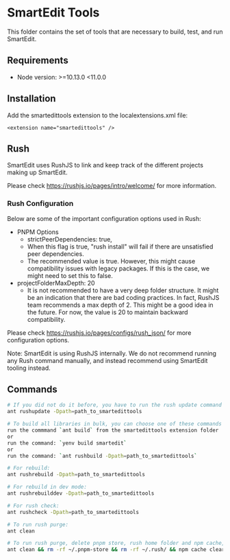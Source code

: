 # SmartEdit Tools

This folder contains the set of tools that are necessary to build, test, and run SmartEdit.

## Requirements

-   Node version: >=10.13.0 <11.0.0

## Installation

Add the smartedittools extension to the localextensions.xml file:

```
<extension name="smartedittools" />
```

## Rush

SmartEdit uses RushJS to link and keep track of the different projects making up SmartEdit.

Please check https://rushjs.io/pages/intro/welcome/ for more information.

### Rush Configuration

Below are some of the important configuration options used in Rush:

-   PNPM Options
    -   strictPeerDependencies: true,
    -   When this flag is true, "rush install" will fail if there are unsatisfied peer dependencies.
    -   The recommended value is true. However, this might cause compatibility issues with legacy packages. If this is the case, we might need to set this to false.
-   projectFolderMaxDepth: 20
    -   It is not recommended to have a very deep folder structure. It might be an indication that there are bad coding practices. In fact, RushJS team recommends a max depth of 2. This might be a good idea in the future. For now, the value is 20 to maintain backward compatibility.

Please check https://rushjs.io/pages/configs/rush_json/ for more configuration options.

Note: SmartEdit is using RushJS internally. We do not recommend running any Rush command manually, and instead recommend using SmartEdit tooling instead.

## Commands

```sh
# If you did not do it before, you have to run the rush update command at least once before building:
ant rushupdate -Dpath=path_to_smartedittools

# To build all libraries in bulk, you can choose one of these commands below:
run the commmand `ant build` from the smartedittools extension folder
or
run the command: `yenv build smartedit`
or
run the command: `ant rushbuild -Dpath=path_to_smartedittools`

# For rebuild:
ant rushrebuild -Dpath=path_to_smartedittools

# For rebuild in dev mode:
ant rushrebuilddev -Dpath=path_to_smartedittools

# For rush check:
ant rushcheck -Dpath=path_to_smartedittools

# To run rush purge:
ant clean

# To run rush purge, delete pnpm store, rush home folder and npm cache, run:
ant clean && rm -rf ~/.pnpm-store && rm -rf ~/.rush/ && npm cache clear --force

```
